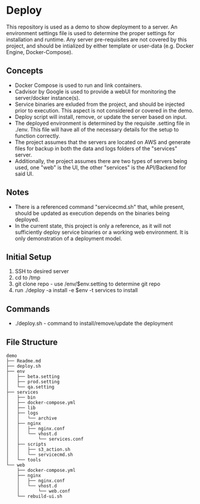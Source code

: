 # Deploy
This repository is used as a demo to show deployment to a server.
An environment settings file is used to determine the proper settings for installation and runtime.
Any server pre-requisites are not covered by this project, and should be intialized by either template or user-data (e.g. Docker Engine, Docker-Compose).

## Concepts
* Docker Compose is used to run and link containers.
* Cadvisor by Google is used to provide a webUI for monitoring the server/docker instance(s).
* Service binaries are exluded from the project, and should be injected prior to execution. This aspect is not considered or covered in the demo.
* Deploy script will install, remove, or update the server based on input.
* The deployed environment is determined by the requisite .setting file in ./env. This file will have all of the necessary details for the setup to function correctly.
* The project assumes that the servers are located on AWS and generate files for backup in both the data and logs folders of the "services" server.
* Additionally, the project assumes there are two types of servers being used, one "web" is the UI, the other "services" is the API/Backend for said UI.

## Notes
* There is a referenced command "servicecmd.sh" that, while present, should be updated as execution depends on the binaries being deployed.
* In the current state, this project is only a reference, as it will not sufficiently deploy service binaries or a working web environment. It is only demonstration of a deployment model.

## Initial Setup
1. SSH to desired server
2. cd to /tmp
3. git clone repo - use /env/$env.setting to determine git repo
4. run ./deploy -a install -e $env -t services to install

## Commands
* ./deploy.sh - command to install/remove/update the deployment

## File Structure
```
demo
├── Readme.md
├── deploy.sh
├── env
│   ├── beta.setting
│   ├── prod.setting
│   └── qa.setting
├── services
│   ├── bin
│   ├── docker-compose.yml
│   ├── lib
│   ├── logs
│   │   └── archive
│   ├── nginx
│   │   ├── nginx.conf
│   │   └── vhost.d
│   │       └── services.conf
│   ├── scripts
│   │   ├── s3_action.sh
│   │   └── servicecmd.sh
│   └── tools
└── web
    ├── docker-compose.yml
    ├── nginx
    │   ├── nginx.conf
    │   └── vhost.d
    │       └── web.conf
    └── rebuild-ui.sh
```